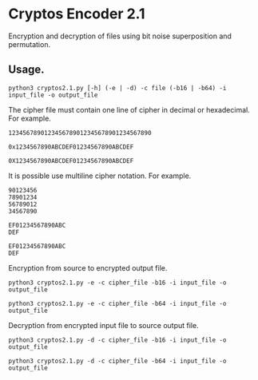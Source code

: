 # Cryptos Encoder 2.1

Encryption and decryption of files using bit noise superposition and permutation.

## Usage.

`python3 cryptos2.1.py [-h] (-e | -d) -c file (-b16 | -b64) -i input_file -o output_file`

The cipher file must contain one line of cipher in decimal or hexadecimal. For example.

`1234567890123456789012345678901234567890`

`0x1234567890ABCDEF01234567890ABCDEF`

`0X1234567890ABCDEF01234567890ABCDEF`

It is possible use multiline cipher notation. For example.

```12345678
90123456
78901234
56789012
34567890
```
```0x1234567890ABCD
EF01234567890ABC
DEF
```
```0X1234567890ABCD
EF01234567890ABC
DEF
```

Encryption from source to encrypted output file.

`python3 cryptos2.1.py -e -c cipher_file -b16 -i input_file -o output_file`

`python3 cryptos2.1.py -e -c cipher_file -b64 -i input_file -o output_file`

Decryption from encrypted input file to source output file.

`python3 cryptos2.1.py -d -c cipher_file -b16 -i input_file -o output_file`

`python3 cryptos2.1.py -d -c cipher_file -b64 -i input_file -o output_file`
